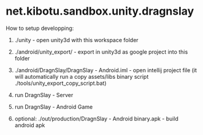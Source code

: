 net.kibotu.sandbox.unity.dragnslay
==================================

How to setup developping:

1) ./unity - open unity3d with this workspace folder

2) ./android/unity_export/ - export in unity3d as google project into this folder


4) ./android/DragnSlay/DragnSlay - Android.iml - open intellij project file	(it will automatically run a copy assets/libs binary script  ./tools/unity_export_copy_script.bat)

5) run DragnSlay - Server

6) run DragnSlay - Android Game

7) optional: ./out/production/DragnSlay - Android binary.apk - build android apk
